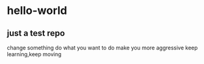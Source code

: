 # hello-world
just a test repo
---
change something
do what you want to do
make you more aggressive
keep learning,keep moving
